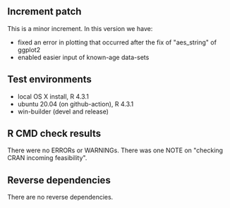 ## Increment patch
This is a minor increment. In this version we have:
- fixed an error in plotting that occurred after the fix of "aes_string" of ggplot2
- enabled easier input of known-age data-sets

## Test environments
* local OS X install, R 4.3.1
* ubuntu 20.04 (on github-action), R 4.3.1
* win-builder (devel and release)

## R CMD check results
There were no ERRORs or WARNINGs.
There was one NOTE on "checking CRAN incoming feasibility".

## Reverse dependencies
There are no reverse dependencies.
